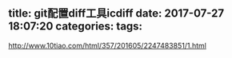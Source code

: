title: git配置diff工具icdiff
date: 2017-07-27 18:07:20
categories:
tags:
---

http://www.10tiao.com/html/357/201605/2247483851/1.html
